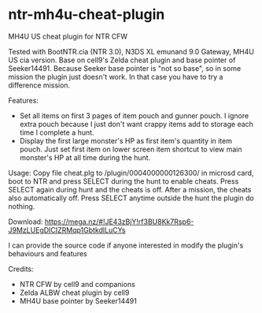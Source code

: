 # ntr-mh4u-cheat-plugin
MH4U US cheat plugin for NTR CFW

Tested with BootNTR.cia (NTR 3.0), N3DS XL emunand 9.0 Gateway, MH4U US cia version. Base on cell9's Zelda cheat plugin and base pointer of Seeker14491. Because Seeker base pointer is "not so base", so in some mission the plugin just doesn't work. In that case you have to try a difference mission.

Features:
- Set all items on first 3 pages of item pouch and gunner pouch. I ignore extra pouch because I just don't want crappy items add to storage each time I complete a hunt.
- Display the first large monster's HP as first item's quantity in item pouch. Just set first item on lower screen item shortcut to view main monster's HP at all time during the hunt.

Usage:
Copy file cheat.plg to /plugin/0004000000126300/ in microsd card, boot to NTR and press SELECT during the hunt to enable cheats. Press SELECT again during hunt and the cheats is off. After a mission, the cheats also automatically off. Press SELECT anytime outside the hunt the plugin do nothing.

Download:
https://mega.nz/#!JE43zBjY!rf3BU8Kk7Rsp6-J9MzLUEgDICIZRMqp1GbtkdlLuCYs

I can provide the source code if anyone interested in modify the plugin's behaviours and features

Credits:
- NTR CFW by cell9 and companions
- Zelda ALBW cheat plugin by cell9
- MH4U base pointer by Seeker14491
